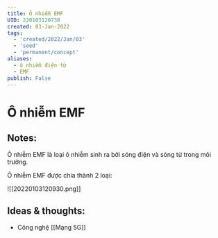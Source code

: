 ```yaml
---
title: Ô nhiễm EMF
UID: 220103120738
created: 03-Jan-2022
tags:
  - 'created/2022/Jan/03'
  - 'seed'
  - 'permanent/concept'
aliases:
  - ô nhiễm điện từ
  - EMF
publish: False
---
```

# Ô nhiễm EMF

## Notes:
Ô nhiễm EMF là loại ô nhiễm sinh ra bởi sóng điện và sóng từ trong môi trường.

Ô nhiễm EMF được chia thành 2 loại:

![[20220103120930.png]]

## Ideas & thoughts:
- Công nghệ [[Mạng 5G]]

